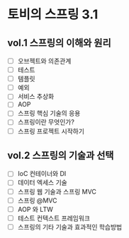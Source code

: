 # 토비의 스프링 3.1

## vol.1 스프링의 이해와 원리
- [ ] 오브젝트와 의존관계
- [ ] 테스트
- [ ] 템플릿
- [ ] 예외
- [ ] 서비스 추상화
- [ ] AOP
- [ ] 스프링 핵심 기술의 응용
- [ ] 스프링이란 무엇인가?
- [ ] 스프링 프로젝트 시작하기

## vol.2 스프링의 기술과 선택
- [ ] IoC 컨테이너와 DI
- [ ] 데이터 엑세스 기술
- [ ] 스프링 웹 기술과 스프링 MVC
- [ ] 스프링 @MVC
- [ ] AOP 와 LTW
- [ ] 테스트 컨텍스트 프레임워크
- [ ] 스프링의 기타 기술과 효과적인 학습방법
